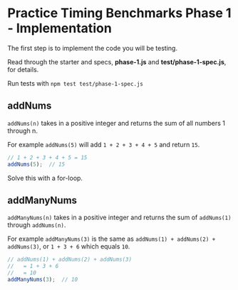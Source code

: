 # Practice Timing Benchmarks Phase 1 - Implementation

The first step is to implement the code you will be testing.

Read through the starter and specs, **phase-1.js** and **test/phase-1-spec.js**,
for details.

Run tests with `npm test test/phase-1-spec.js`

## addNums

`addNums(n)` takes in a positive integer and returns the sum of all numbers
1 through n.

For example `addNums(5)` will add `1 + 2 + 3 + 4 + 5` and return `15`.

```js
// 1 + 2 + 3 + 4 + 5 = 15
addNums(5);  // 15
```

Solve this with a for-loop.

## addManyNums

`addManyNums(n)` takes in a positive integer and returns the sum of `addNums(1)`
through `addNums(n)`.

For example `addManyNums(3)` is the same as `addNums(1) + addNums(2) +
addNums(3)`, or `1 + 3 + 6` which equals `10`.

```js
// addNums(1) + addNums(2) + addNums(3)
//   = 1 + 3 + 6
//   = 10
addManyNums(3);  // 10
```
